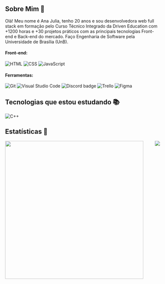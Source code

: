 ## Sobre Mim :wave:
Olá! Meu nome é Ana Julia, tenho 20 anos e sou desenvolvedora web full stack em formação pelo Curso Técnico Integrado da Driven Education com +1200 horas e +30 projetos práticos com as principais tecnologias Front-end e Back-end do mercado. Faço Engenharia de Software pela Universidade de Brasília (UnB).

#### Front-end:

![HTML](https://img.shields.io/badge/HTML5-E34F26?style=flat-square&logo=html5&logoColor=white)
![CSS](https://img.shields.io/badge/CSS3-1572B6?style=flat-square&logo=css3&logoColor=white)
![JavaScript](https://img.shields.io/badge/JavaScript-F7DF1E?style=flat-square&logo=javascript&logoColor=black)

#### Ferramentas:

![Git](https://img.shields.io/badge/Git-F05032?style=flat-square&logo=git&logoColor=white)
![Visual Studio Code](https://img.shields.io/badge/Visual_Studio_Code-0078D4?style=flat-square&logo=visual%20studio%20code&logoColor=white)
![Discord badge](https://img.shields.io/badge/Discord-7289DA?style=flat-square&logo=discord&logoColor=white)
![Trello](https://img.shields.io/badge/Trello-0079BF?style=flat-square&logo=trello&logoColor=white)
![Figma](https://img.shields.io/badge/Figma-F24E1E?style=flat-square&logo=figma&logoColor=white)


## Tecnologias que estou estudando :books:
![C++](https://img.shields.io/badge/C++-00599C?style=flat-square&logo=C%2B%2B&logoColor=white)

## Estatísticas :rocket:

<img align="left" width="450" src="https://github-readme-stats.vercel.app/api?username=anajbsouza&show_icons=true&count_private=true&hide=stars,issues" />
<img align="right" src="https://github-readme-stats.vercel.app/api/top-langs/?username=anajbsouza&layout=compact" />
